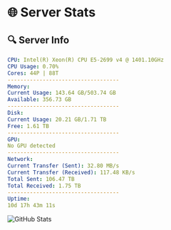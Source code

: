 # 🌐 Server Stats
## 🔍 Server Info
```yaml
CPU: Intel(R) Xeon(R) CPU E5-2699 v4 @ 1401.10GHz
CPU Usage: 0.70%
Cores: 44P | 88T
-----------------------------------
Memory:
Current Usage: 143.64 GB/503.74 GB
Available: 356.73 GB
-----------------------------------
Disk:
Current Usage: 20.21 GB/1.71 TB
Free: 1.61 TB
-----------------------------------
GPU:
No GPU detected
-----------------------------------
Network:
Current Transfer (Sent): 32.80 MB/s
Current Transfer (Received): 117.48 KB/s
Total Sent: 106.47 TB
Total Received: 1.75 TB
-----------------------------------
Uptime:
10d 17h 43m 11s
```
![GitHub Stats](https://img.shields.io/badge/Updated-2025-02-18_16:26:29-blue)